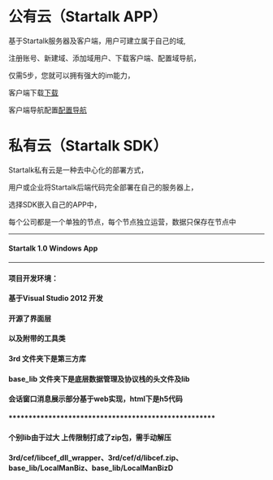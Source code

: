 

公有云（Startalk APP）
=====
基于Startalk服务器及客户端，用户可建立属于自己的域,

注册账号、新建域、添加域用户、下载客户端、配置域导航，

仅需5步，您就可以拥有强大的im能力，

客户端下载[下载](https://im.qunar.com/new/#/download)

客户端导航配置[配置导航](https://im.qunar.com/new/#/platform/access_guide/manage_nav?id=manage_nav_mb)

私有云（Startalk SDK）
=====
Startalk私有云是一种去中心化的部署方式，

用户或企业将Startalk后端代码完全部署在自己的服务器上，

选择SDK嵌入自己的APP中，

每个公司都是一个单独的节点，每个节点独立运营，数据只保存在节点中

--------------------------------------------------------------------------------

#### Startalk 1.0 Windows App

--------------------------------------------------------------------------------

#### **项目开发环境**：
#### 基于Visual Studio 2012 开发
#### 开源了界面层
#### 以及附带的工具类
#### 3rd 文件夹下是第三方库
#### base_lib 文件夹下是底层数据管理及协议栈的头文件及lib
#### 会话窗口消息展示部分基于web实现，html下是h5代码 
#### **************************************************** 
#### 个别lib由于过大 上传限制打成了zip包，需手动解压
#### 3rd/cef/libcef_dll_wrapper、3rd/cef/d/libcef.zip、base_lib/LocalManBiz、base_lib/LocalManBizD
